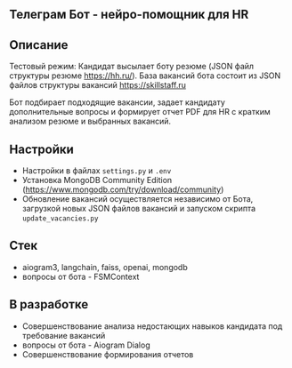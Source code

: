 ## Телеграм Бот - нейро-помощник для HR
## Описание

Тестовый режим: Кандидат высылает боту резюме (JSON файл структуры резюме https://hh.ru/).
База вакансий бота состоит из JSON файлов структуры вакансий https://skillstaff.ru

Бот подбирает подходящие вакансии, задает кандидату дополнительные вопросы и формирует отчет PDF для HR c кратким анализом резюме и выбранных вакансий.

## Настройки

- Настройки в файлах `settings.py` и `.env`
- Установка MongoDB Community Edition (https://www.mongodb.com/try/download/community)
- Обновление вакансий осуществляется независимо от Бота, загрузкой новых JSON файлов вакансий и запуском скрипта `update_vacancies.py`

## Стек

- aiogram3, langchain, faiss, openai, mongodb
- вопросы от бота - FSMContext

## В разработке

- Совершенствование анализа недостающих навыков кандидата под требование вакансий
- вопросы от бота - Aiogram Dialog
- Совершенствование формирования отчетов